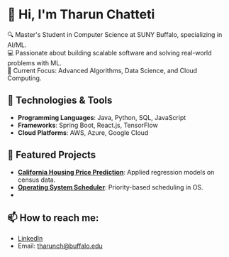 # 👋 Hi, I'm Tharun Chatteti  
🔍 Master's Student in Computer Science at SUNY Buffalo, specializing in AI/ML.  
💻 Passionate about building scalable software and solving real-world problems with ML.  
🌟 Current Focus: Advanced Algorithms, Data Science, and Cloud Computing.  

## 🔧 Technologies & Tools  
- **Programming Languages**: Java, Python, SQL, JavaScript  
- **Frameworks**: Spring Boot, React.js, TensorFlow  
- **Cloud Platforms**: AWS, Azure, Google Cloud  

## 📂 Featured Projects  
- **[California Housing Price Prediction](https://github.com/tharun/california-housing-price)**: Applied regression models on census data.  
- **[Operating System Scheduler](https://github.com/tharun/os-scheduler)**: Priority-based scheduling in OS.
- 

## 📫 How to reach me:  
- [LinkedIn](https://linkedin.com/in/tharun-ch-924440263/)  
- Email: tharunch@buffalo.edu  


